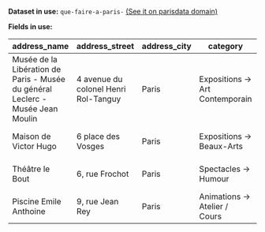 **Dataset in use:** `que-faire-a-paris-` [(See it on parisdata domain)](https://parisdata.opendatasoft.com/explore/dataset/que-faire-a-paris-/table/)

**Fields in use:** 

|address_name              |address_street |address_city                                       |category         |tags        |access_type    |date_start                                                |date_end                                                                                                                    |url                |title                               |cover                                                                                                      |
|--------------------------|---------------|---------------------------------------------------|-----------------|------------|---------------|----------------------------------------------------------|----------------------------------------------------------------------------------------------------------------------------|-------------------|------------------------------------|-----------------------------------------------------------------------------------------------------------|
|Musée de la Libération de Paris - Musée du général Leclerc - Musée Jean Moulin|4 avenue du colonel Henri Rol-Tanguy|Paris                                              |Expositions -> Art Contemporain|Expos       |libre          |2021-10-05T10:00:00+02:00                                 |2021-12-15T18:00:00+01:00                                                                                                   |https://quefaire.paris.fr/129181/rencontres-inattendues-johan-tahon|RENCONTRES INATTENDUES : Johan Tahon|https://opendata.paris.fr/api/v2/catalog/datasets/que-faire-a-paris-/files/fcf63781daac3448906f5de5b8f1cb5e|
|Maison de Victor Hugo     |6 place des Vosges|Paris                                              |Expositions -> Beaux-Arts|Expos       |reservation    |2021-06-10T10:00:00+02:00                                 |2021-11-21T18:00:00+01:00                                                                                                   |https://quefaire.paris.fr/116154/victor-hugo-dessins|Victor Hugo. Dessins                |https://opendata.paris.fr/api/v2/catalog/datasets/que-faire-a-paris-/files/559383d5907fdded3dcf6fff3a392143|
|Théâtre le Bout           |6, rue Frochot |Paris                                              |Spectacles -> Humour|En famille  |reservation    |2021-09-19T17:00:00+02:00                                 |2022-01-30T18:00:00+01:00                                                                                                   |https://quefaire.paris.fr/128766/coupable-spectacle-d-improvisation|Coupable - Spectacle d'improvisation|https://opendata.paris.fr/api/v2/catalog/datasets/que-faire-a-paris-/files/7e66c4704f50f225fbbec48af6cf06a9|
|Piscine Emile Anthoine    |9, rue Jean Rey|Paris                                              |Animations -> Atelier / Cours|Sport       |reservation    |2021-09-15T07:15:00+02:00                                 |2022-07-06T18:00:00+02:00                                                                                                   |https://quefaire.paris.fr/38852/tournoi-international-de-rugby-fauteuil-100-feminin|Leçons adultes / Enfants (30mn)     |https://opendata.paris.fr/api/v2/catalog/datasets/que-faire-a-paris-/files/85a8715df6b7958ca5391b9a50be21ea|
